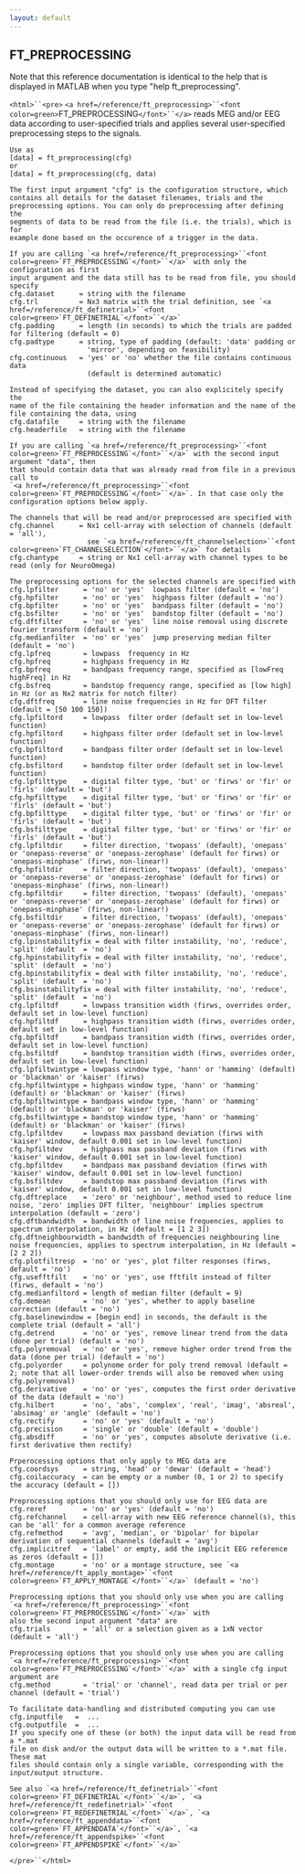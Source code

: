 ```yaml
---
layout: default
---
```


##  FT_PREPROCESSING

Note that this reference documentation is identical to the help that is displayed in MATLAB when you type "help ft_preprocessing".

`<html>``<pre>`
    `<a href=/reference/ft_preprocessing>``<font color=green>`FT_PREPROCESSING`</font>``</a>` reads MEG and/or EEG data according to user-specified trials
    and applies several user-specified preprocessing steps to the signals.
 
    Use as
    [data] = ft_preprocessing(cfg)
    or
    [data] = ft_preprocessing(cfg, data)
 
    The first input argument "cfg" is the configuration structure, which
    contains all details for the dataset filenames, trials and the
    preprocessing options. You can only do preprocessing after defining the
    segments of data to be read from the file (i.e. the trials), which is for
    example done based on the occurence of a trigger in the data.
 
    If you are calling `<a href=/reference/ft_preprocessing>``<font color=green>`FT_PREPROCESSING`</font>``</a>` with only the configuration as first
    input argument and the data still has to be read from file, you should
    specify
    cfg.dataset      = string with the filename
    cfg.trl          = Nx3 matrix with the trial definition, see `<a href=/reference/ft_definetrial>``<font color=green>`FT_DEFINETRIAL`</font>``</a>`
    cfg.padding      = length (in seconds) to which the trials are padded for filtering (default = 0)
    cfg.padtype      = string, type of padding (default: 'data' padding or
                       'mirror', depending on feasibility)
    cfg.continuous   = 'yes' or 'no' whether the file contains continuous data
                       (default is determined automatic)
 
    Instead of specifying the dataset, you can also explicitely specify the
    name of the file containing the header information and the name of the
    file containing the data, using
    cfg.datafile     = string with the filename
    cfg.headerfile   = string with the filename
 
    If you are calling `<a href=/reference/ft_preprocessing>``<font color=green>`FT_PREPROCESSING`</font>``</a>` with the second input argument "data", then
    that should contain data that was already read from file in a previous call to
    `<a href=/reference/ft_preprocessing>``<font color=green>`FT_PREPROCESSING`</font>``</a>`. In that case only the configuration options below apply.
 
    The channels that will be read and/or preprocessed are specified with
    cfg.channel      = Nx1 cell-array with selection of channels (default = 'all'),
                       see `<a href=/reference/ft_channelselection>``<font color=green>`FT_CHANNELSELECTION`</font>``</a>` for details
    cfg.chantype     = string or Nx1 cell-array with channel types to be read (only for NeuroOmega)
 
    The preprocessing options for the selected channels are specified with
    cfg.lpfilter      = 'no' or 'yes'  lowpass filter (default = 'no')
    cfg.hpfilter      = 'no' or 'yes'  highpass filter (default = 'no')
    cfg.bpfilter      = 'no' or 'yes'  bandpass filter (default = 'no')
    cfg.bsfilter      = 'no' or 'yes'  bandstop filter (default = 'no')
    cfg.dftfilter     = 'no' or 'yes'  line noise removal using discrete fourier transform (default = 'no')
    cfg.medianfilter  = 'no' or 'yes'  jump preserving median filter (default = 'no')
    cfg.lpfreq        = lowpass  frequency in Hz
    cfg.hpfreq        = highpass frequency in Hz
    cfg.bpfreq        = bandpass frequency range, specified as [lowFreq highFreq] in Hz
    cfg.bsfreq        = bandstop frequency range, specified as [low high] in Hz (or as Nx2 matrix for notch filter)
    cfg.dftfreq       = line noise frequencies in Hz for DFT filter (default = [50 100 150])
    cfg.lpfiltord     = lowpass  filter order (default set in low-level function)
    cfg.hpfiltord     = highpass filter order (default set in low-level function)
    cfg.bpfiltord     = bandpass filter order (default set in low-level function)
    cfg.bsfiltord     = bandstop filter order (default set in low-level function)
    cfg.lpfilttype    = digital filter type, 'but' or 'firws' or 'fir' or 'firls' (default = 'but')
    cfg.hpfilttype    = digital filter type, 'but' or 'firws' or 'fir' or 'firls' (default = 'but')
    cfg.bpfilttype    = digital filter type, 'but' or 'firws' or 'fir' or 'firls' (default = 'but')
    cfg.bsfilttype    = digital filter type, 'but' or 'firws' or 'fir' or 'firls' (default = 'but')
    cfg.lpfiltdir     = filter direction, 'twopass' (default), 'onepass' or 'onepass-reverse' or 'onepass-zerophase' (default for firws) or 'onepass-minphase' (firws, non-linear!)
    cfg.hpfiltdir     = filter direction, 'twopass' (default), 'onepass' or 'onepass-reverse' or 'onepass-zerophase' (default for firws) or 'onepass-minphase' (firws, non-linear!)
    cfg.bpfiltdir     = filter direction, 'twopass' (default), 'onepass' or 'onepass-reverse' or 'onepass-zerophase' (default for firws) or 'onepass-minphase' (firws, non-linear!)
    cfg.bsfiltdir     = filter direction, 'twopass' (default), 'onepass' or 'onepass-reverse' or 'onepass-zerophase' (default for firws) or 'onepass-minphase' (firws, non-linear!)
    cfg.lpinstabilityfix = deal with filter instability, 'no', 'reduce', 'split' (default  = 'no')
    cfg.hpinstabilityfix = deal with filter instability, 'no', 'reduce', 'split' (default  = 'no')
    cfg.bpinstabilityfix = deal with filter instability, 'no', 'reduce', 'split' (default  = 'no')
    cfg.bsinstabilityfix = deal with filter instability, 'no', 'reduce', 'split' (default  = 'no')
    cfg.lpfiltdf      = lowpass transition width (firws, overrides order, default set in low-level function)
    cfg.hpfiltdf      = highpass transition width (firws, overrides order, default set in low-level function)
    cfg.bpfiltdf      = bandpass transition width (firws, overrides order, default set in low-level function)
    cfg.bsfiltdf      = bandstop transition width (firws, overrides order, default set in low-level function)
    cfg.lpfiltwintype = lowpass window type, 'hann' or 'hamming' (default) or 'blackman' or 'kaiser' (firws)
    cfg.hpfiltwintype = highpass window type, 'hann' or 'hamming' (default) or 'blackman' or 'kaiser' (firws)
    cfg.bpfiltwintype = bandpass window type, 'hann' or 'hamming' (default) or 'blackman' or 'kaiser' (firws)
    cfg.bsfiltwintype = bandstop window type, 'hann' or 'hamming' (default) or 'blackman' or 'kaiser' (firws)
    cfg.lpfiltdev     = lowpass max passband deviation (firws with 'kaiser' window, default 0.001 set in low-level function)
    cfg.hpfiltdev     = highpass max passband deviation (firws with 'kaiser' window, default 0.001 set in low-level function)
    cfg.bpfiltdev     = bandpass max passband deviation (firws with 'kaiser' window, default 0.001 set in low-level function)
    cfg.bsfiltdev     = bandstop max passband deviation (firws with 'kaiser' window, default 0.001 set in low-level function)
    cfg.dftreplace    = 'zero' or 'neighbour', method used to reduce line noise, 'zero' implies DFT filter, 'neighbour' implies spectrum interpolation (default = 'zero')
    cfg.dftbandwidth  = bandwidth of line noise frequencies, applies to spectrum interpolation, in Hz (default = [1 2 3])
    cfg.dftneighbourwidth = bandwidth of frequencies neighbouring line noise frequencies, applies to spectrum interpolation, in Hz (default = [2 2 2])
    cfg.plotfiltresp  = 'no' or 'yes', plot filter responses (firws, default = 'no')
    cfg.usefftfilt    = 'no' or 'yes', use fftfilt instead of filter (firws, default = 'no')
    cfg.medianfiltord = length of median filter (default = 9)
    cfg.demean        = 'no' or 'yes', whether to apply baseline correction (default = 'no')
    cfg.baselinewindow = [begin end] in seconds, the default is the complete trial (default = 'all')
    cfg.detrend       = 'no' or 'yes', remove linear trend from the data (done per trial) (default = 'no')
    cfg.polyremoval   = 'no' or 'yes', remove higher order trend from the data (done per trial) (default = 'no')
    cfg.polyorder     = polynome order for poly trend removal (default = 2; note that all lower-order trends will also be removed when using cfg.polyremoval)
    cfg.derivative    = 'no' or 'yes', computes the first order derivative of the data (default = 'no')
    cfg.hilbert       = 'no', 'abs', 'complex', 'real', 'imag', 'absreal', 'absimag' or 'angle' (default = 'no')
    cfg.rectify       = 'no' or 'yes' (default = 'no')
    cfg.precision     = 'single' or 'double' (default = 'double')
    cfg.absdiff       = 'no' or 'yes', computes absolute derivative (i.e. first derivative then rectify)
 
    Prperocessing options that only apply to MEG data are
    cfg.coordsys      = string, 'head' or 'dewar' (default = 'head')
    cfg.coilaccuracy  = can be empty or a number (0, 1 or 2) to specify the accuracy (default = [])
 
    Preprocessing options that you should only use for EEG data are
    cfg.reref         = 'no' or 'yes' (default = 'no')
    cfg.refchannel    = cell-array with new EEG reference channel(s), this can be 'all' for a common average reference
    cfg.refmethod     = 'avg', 'median', or 'bipolar' for bipolar derivation of sequential channels (default = 'avg')
    cfg.implicitref   = 'label' or empty, add the implicit EEG reference as zeros (default = [])
    cfg.montage       = 'no' or a montage structure, see `<a href=/reference/ft_apply_montage>``<font color=green>`FT_APPLY_MONTAGE`</font>``</a>` (default = 'no')
 
    Preprocessing options that you should only use when you are calling `<a href=/reference/ft_preprocessing>``<font color=green>`FT_PREPROCESSING`</font>``</a>` with
    also the second input argument "data" are
    cfg.trials        = 'all' or a selection given as a 1xN vector (default = 'all')
 
    Preprocessing options that you should only use when you are calling
    `<a href=/reference/ft_preprocessing>``<font color=green>`FT_PREPROCESSING`</font>``</a>` with a single cfg input argument are
    cfg.method        = 'trial' or 'channel', read data per trial or per channel (default = 'trial')
 
    To facilitate data-handling and distributed computing you can use
    cfg.inputfile   =  ...
    cfg.outputfile  =  ...
    If you specify one of these (or both) the input data will be read from a *.mat
    file on disk and/or the output data will be written to a *.mat file. These mat
    files should contain only a single variable, corresponding with the
    input/output structure.
 
    See also `<a href=/reference/ft_definetrial>``<font color=green>`FT_DEFINETRIAL`</font>``</a>`, `<a href=/reference/ft_redefinetrial>``<font color=green>`FT_REDEFINETRIAL`</font>``</a>`, `<a href=/reference/ft_appenddata>``<font color=green>`FT_APPENDDATA`</font>``</a>`, `<a href=/reference/ft_appendspike>``<font color=green>`FT_APPENDSPIKE`</font>``</a>`
`</pre>``</html>`

